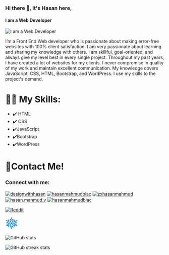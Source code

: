 ### Hi there 👋, It's Hasan here,
#### I am a Web Developer
![I am a Web Developer](https://media-exp1.licdn.com/dms/image/C5616AQFPYRQv4u-t9g/profile-displaybackgroundimage-shrink_350_1400/0/1658500641891?e=1663804800&v=beta&t=_ha560Okv04LrjqLH9TRPMvK4a7rrQWI4K1mPrCsRr8)

I’m a Front End Web developer who is passionate about making error-free websites with 100% client satisfaction. I am very passionate about learning and sharing my knowledge with others. I am skillful, goal-oriented, and always give my level best in every single project. Throughout my past years, I have created a lot of websites for my clients. I never compromise in quality of my work and maintain excellent communication. My knowledge covers JavaScript, CSS, HTML, Bootstrap, and WordPress. I use my skills to the project's demand.

# 👨‍💻 My Skills:  
- ✔️ HTML
- ✔️ CSS
- ✔️JavaScript
- ✔️Bootstrap
- ✔️WordPress



# 📍Contact Me!
<h3 align="left">Connect with me:</h3>
<p align="left">
<a href="https://codepen.io/designwithhasan" target="blank"><img align="center" src="https://raw.githubusercontent.com/rahuldkjain/github-profile-readme-generator/master/src/images/icons/Social/codepen.svg" alt="designwithhasan" height="30" width="40" /></a>
<a href="https://twitter.com/hasanmahmudblac" target="blank"><img align="center" src="https://raw.githubusercontent.com/rahuldkjain/github-profile-readme-generator/master/src/images/icons/Social/twitter.svg" alt="hasanmahmudblac" height="30" width="40" /></a>
<a href="https://linkedin.com/in/zxhasanmahmud" target="blank"><img align="center" src="https://raw.githubusercontent.com/rahuldkjain/github-profile-readme-generator/master/src/images/icons/Social/linked-in-alt.svg" alt="zxhasanmahmud" height="30" width="40" /></a>
<a href="https://fb.com/hasan.mahmud.v" target="blank"><img align="center" src="https://raw.githubusercontent.com/rahuldkjain/github-profile-readme-generator/master/src/images/icons/Social/facebook.svg" alt="hasan.mahmud.v" height="30" width="40" /></a>
<a href="https://instagram.com/hasanmahmudblac" target="blank"><img align="center" src="https://raw.githubusercontent.com/rahuldkjain/github-profile-readme-generator/master/src/images/icons/Social/instagram.svg" alt="hasanmahmudblac" height="30" width="40" /></a>
</p>

[<img src='https://cdn.jsdelivr.net/npm/simple-icons@3.0.1/icons/reddit.svg' alt='Reddit' height='40'>](https://www.reddit.com/user/designwithhasan)  

<a href='https://archiveprogram.github.com/'><img src='https://raw.githubusercontent.com/acervenky/animated-github-badges/master/assets/acbadge.gif' width='40' height='40'></a> 

![GitHub stats](https://github-readme-stats.vercel.app/api?username=thisishasanmahmud&show_icons=true)  

 

![GitHub streak stats](https://github-readme-streak-stats.herokuapp.com/?user=thisishasanmahmud)  

